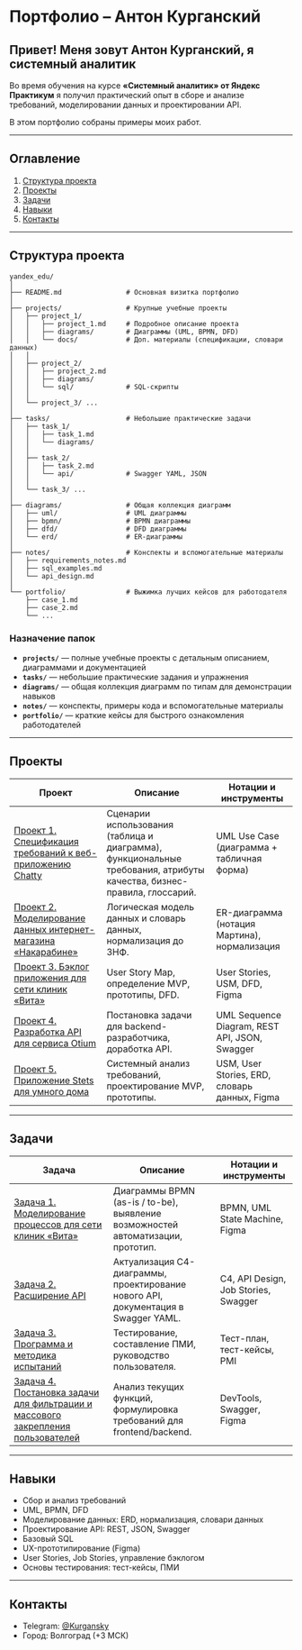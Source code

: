 # Портфолио – Антон Курганский

## Привет! Меня зовут Антон Курганский, я системный аналитик

Во время обучения на курсе **«Системный аналитик» от Яндекс Практикум** я получил практический опыт в сборе и анализе требований, моделировании данных и проектировании API.

В этом портфолио собраны примеры моих работ.  

---

## Оглавление

1. [Структура проекта](#структура-проекта)
2. [Проекты](#проекты)
3. [Задачи](#задачи)
4. [Навыки](#навыки)
5. [Контакты](#контакты)

---

## Структура проекта

```text
yandex_edu/
│
├── README.md                # Основная визитка портфолио
│
├── projects/                # Крупные учебные проекты
│   ├── project_1/           
│   │   ├── project_1.md     # Подробное описание проекта
│   │   ├── diagrams/        # Диаграммы (UML, BPMN, DFD)
│   │   └── docs/            # Доп. материалы (спецификации, словари данных)
│   │
│   ├── project_2/
│   │   ├── project_2.md
│   │   ├── diagrams/
│   │   └── sql/             # SQL-скрипты
│   │
│   └── project_3/ ...
│
├── tasks/                   # Небольшие практические задачи
│   ├── task_1/
│   │   ├── task_1.md
│   │   └── diagrams/
│   │
│   ├── task_2/
│   │   ├── task_2.md
│   │   └── api/             # Swagger YAML, JSON
│   │
│   └── task_3/ ...
│
├── diagrams/                # Общая коллекция диаграмм
│   ├── uml/                 # UML диаграммы
│   ├── bpmn/                # BPMN диаграммы
│   ├── dfd/                 # DFD диаграммы
│   └── erd/                 # ER-диаграммы
│
├── notes/                   # Конспекты и вспомогательные материалы
│   ├── requirements_notes.md
│   ├── sql_examples.md
│   └── api_design.md
│
└── portfolio/               # Выжимка лучших кейсов для работодателя
    ├── case_1.md
    ├── case_2.md
    └── ...
```

### Назначение папок

- **`projects/`** — полные учебные проекты с детальным описанием, диаграммами и документацией
- **`tasks/`** — небольшие практические задания и упражнения
- **`diagrams/`** — общая коллекция диаграмм по типам для демонстрации навыков
- **`notes/`** — конспекты, примеры кода и вспомогательные материалы
- **`portfolio/`** — краткие кейсы для быстрого ознакомления работодателей

---

## Проекты

| Проект | Описание | Нотации и инструменты |
|--------|----------|-----------------------|
| [Проект 1. Спецификация требований к веб-приложению Chatty](./project_1.md) | Сценарии использования (таблица и диаграмма), функциональные требования, атрибуты качества, бизнес-правила, глоссарий. | UML Use Case (диаграмма + табличная форма) |
| [Проект 2. Моделирование данных интернет-магазина «Накарабине»](./project_2.md) | Логическая модель данных и словарь данных, нормализация до 3НФ. | ER-диаграмма (нотация Мартина), нормализация |
| [Проект 3. Бэклог приложения для сети клиник «Вита»](./project_3.md) | User Story Map, определение MVP, прототипы, DFD. | User Stories, USM, DFD, Figma |
| [Проект 4. Разработка API для сервиса Otium](./project_4.md) | Постановка задачи для backend-разработчика, доработка API. | UML Sequence Diagram, REST API, JSON, Swagger |
| [Проект 5. Приложение Stets для умного дома](./project_5.md) | Системный анализ требований, проектирование MVP, прототипы. | USM, User Stories, ERD, словарь данных, Figma |

---

## Задачи

| Задача | Описание | Нотации и инструменты |
|--------|----------|-----------------------|
| [Задача 1. Моделирование процессов для сети клиник «Вита»](./task_1.md) | Диаграммы BPMN (as-is / to-be), выявление возможностей автоматизации, прототип. | BPMN, UML State Machine, Figma |
| [Задача 2. Расширение API](./task_2.md) | Актуализация C4-диаграммы, проектирование нового API, документация в Swagger YAML. | C4, API Design, Job Stories, Swagger |
| [Задача 3. Программа и методика испытаний](./task_3.md) | Тестирование, составление ПМИ, руководство пользователя. | Тест-план, тест-кейсы, PMI |
| [Задача 4. Постановка задачи для фильтрации и массового закрепления пользователей](./task_4.md) | Анализ текущих функций, формулировка требований для frontend/backend. | DevTools, Swagger, Figma |

---

## Навыки

- Сбор и анализ требований
- UML, BPMN, DFD
- Моделирование данных: ERD, нормализация, словари данных
- Проектирование API: REST, JSON, Swagger
- Базовый SQL
- UX-прототипирование (Figma)
- User Stories, Job Stories, управление бэклогом
- Основы тестирования: тест-кейсы, ПМИ

---

## Контакты

- Telegram: [@Kurgansky](https://t.me/Kurgansky)
- Город: Волгоград (+3 МСК)  

